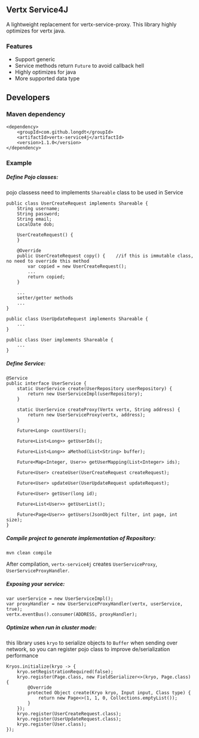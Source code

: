 ## Vertx Service4J
A lightweight replacement for vertx-service-proxy. This library highly optimizes for vertx java.
### Features
* Support generic
* Service methods return `Future` to avoid callback hell
* Highly optimizes for java
* More supported data type
## Developers
### Maven dependency
```
<dependency>
    <groupId>com.github.longdt</groupId>
    <artifactId>vertx-service4j</artifactId>
    <version>1.1.0</version>
</dependency>
```
### Example
##### Define Pojo classes:
pojo classess need to implements `Shareable` class to be used in Service
```
public class UserCreateRequest implements Shareable {
    String username;
    String password;
    String email;
    LocalDate dob;

    UserCreateRequest() {
    }
    
    @Override
    public UserCreateRequest copy() {    //if this is immutable class, no need to override this method
        var copied = new UserCreateRequest();
        ...
        return copied;
    }
    
    ...
    setter/getter methods
    ...
}

public class UserUpdateRequest implements Shareable {
    ...
}

public class User implements Shareable {
    ...
}
```
##### Define Service:
```
@Service
public interface UserService {
    static UserService create(UserRepository userRepository) {
        return new UserServiceImpl(userRepository);
    }
    
    static UserService createProxy(Vertx vertx, String address) {
        return new UserServiceProxy(vertx, address);
    }

    Future<Long> countUsers();

    Future<List<Long>> getUserIds();

    Future<List<Long>> aMethod(List<String> buffer);

    Future<Map<Integer, User>> getUserMapping(List<Integer> ids);

    Future<User> createUser(UserCreateRequest createRequest);

    Future<User> updateUser(UserUpdateRequest updateRequest);

    Future<User> getUser(long id);

    Future<List<User>> getUserList();

    Future<Page<User>> getUsers(JsonObject filter, int page, int size);
}

```
##### Compile project to generate implementation of Repository:
```
mvn clean compile
```
After compilation, `vertx-service4j` creates `UserServiceProxy`, `UserServiceProxyHandler`.
##### Exposing your service:
```
var userService = new UserServiceImpl();
var proxyHandler = new UserServiceProxyHandler(vertx, userService, true);
vertx.eventBus().consumer(ADDRESS, proxyHandler);
```
##### Optimize when run in cluster mode:
this library uses `kryo` to serialize objects to `Buffer` when sending over network, so you can register pojo class to improve
de/serialization performance
```
Kryos.initialize(kryo -> {
    kryo.setRegistrationRequired(false);
    kryo.register(Page.class, new FieldSerializer<>(kryo, Page.class) {
        @Override
        protected Object create(Kryo kryo, Input input, Class type) {
            return new Page<>(1, 1, 0, Collections.emptyList());
        }
    });
    kryo.register(UserCreateRequest.class);
    kryo.register(UserUpdateRequest.class);
    kryo.register(User.class);
});
```
